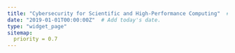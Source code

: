 ```yaml
---
title: "Cybersecurity for Scientific and High-Performance Computing"  # Add a page title.
date: "2019-01-01T00:00:00Z"  # Add today's date.
type: "widget_page"
sitemap:
  priority = 0.7
---
```


